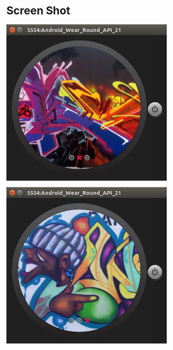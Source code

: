 
# Screen Shot

![enter image description here](https://raw.githubusercontent.com/lab403/WearViewPager/master/screenshot/1.png)

![enter image description here](https://raw.githubusercontent.com/lab403/WearViewPager/master/screenshot/2.png)

